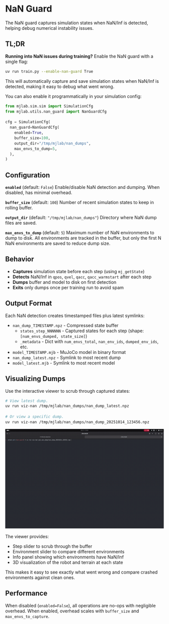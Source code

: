 # NaN Guard

The NaN guard captures simulation states when NaN/Inf is detected, helping debug
numerical instability issues.

## TL;DR

**Running into NaN issues during training?** Enable the NaN guard with a single flag:

```bash
uv run train.py --enable-nan-guard True
```

This will automatically capture and save simulation states when NaN/Inf is
detected, making it easy to debug what went wrong.

You can also enable it programmatically in your simulation config:

```python
from mjlab.sim.sim import SimulationCfg
from mjlab.utils.nan_guard import NanGuardCfg

cfg = SimulationCfg(
  nan_guard=NanGuardCfg(
    enabled=True,
    buffer_size=100,
    output_dir="/tmp/mjlab/nan_dumps",
    max_envs_to_dump=5,
  ),
)
```

## Configuration

**`enabled`** (default: `False`)
Enable/disable NaN detection and dumping. When disabled, has minimal overhead.

**`buffer_size`** (default: `100`)
Number of recent simulation states to keep in rolling buffer.

**`output_dir`** (default: `"/tmp/mjlab/nan_dumps"`)
Directory where NaN dump files are saved.

**`max_envs_to_dump`** (default: `5`) Maximum number of NaN environments to dump
to disk. All environments are tracked in the buffer, but only the first N NaN
environments are saved to reduce dump size.

## Behavior

- **Captures** simulation state before each step (using `mj_getState`)
- **Detects** NaN/Inf in `qpos`, `qvel`, `qacc`, `qacc_warmstart` after each step
- **Dumps** buffer and model to disk on first detection
- **Exits** only dumps once per training run to avoid spam

## Output Format

Each NaN detection creates timestamped files plus latest symlinks:
- `nan_dump_TIMESTAMP.npz` - Compressed state buffer
  - `states_step_NNNNNN` - Captured states for each step (shape:
    `[num_envs_dumped, state_size]`)
  - `_metadata` - Dict with `num_envs_total`, `nan_env_ids`, `dumped_env_ids`, etc.
- `model_TIMESTAMP.mjb` - MuJoCo model in binary format
- `nan_dump_latest.npz` - Symlink to most recent dump
- `model_latest.mjb` - Symlink to most recent model

## Visualizing Dumps

Use the interactive viewer to scrub through captured states:

```bash
# View latest dump.
uv run viz-nan /tmp/mjlab/nan_dumps/nan_dump_latest.npz

# Or view a specific dump.
uv run viz-nan /tmp/mjlab/nan_dumps/nan_dump_20251014_123456.npz
```

<p align="left">
  <img alt="NaN Debug Viewer" src="../static/nan_debug.gif" width="600"/>
</p>

The viewer provides:
- Step slider to scrub through the buffer
- Environment slider to compare different environments
- Info panel showing which environments have NaN/Inf
- 3D visualization of the robot and terrain at each state

This makes it easy to see exactly what went wrong and compare crashed
environments against clean ones.

## Performance

When disabled (`enabled=False`), all operations are no-ops with
negligible overhead. When enabled, overhead scales with `buffer_size` and
`max_envs_to_capture`.
